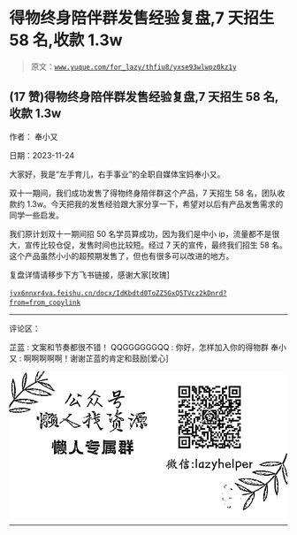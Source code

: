# 得物终身陪伴群发售经验复盘,7 天招生 58 名,收款 1.3w

> 原文：[`www.yuque.com/for_lazy/thfiu8/yxse93wlwpz0kz1y`](https://www.yuque.com/for_lazy/thfiu8/yxse93wlwpz0kz1y)

## (17 赞)得物终身陪伴群发售经验复盘,7 天招生 58 名,收款 1.3w

作者： 奉小又

日期：2023-11-24

大家好，我是“左手育儿，右手事业”的全职自媒体宝妈奉小又。

双十一期间，我们成功发售了得物终身陪伴群这个产品，7 天招生 58 名，团队收款约 1.3w。今天把我的发售经验跟大家分享一下，希望对以后有产品发售需求的同学一些启发。

我们原计划双十一期间招 50 名学员算成功，因为我们是中小 ip，流量都不是很大，宣传比较仓促，发售时间也比较短。经过 7 天的宣传，最终我们招生 58 名。这个产品虽然小小的超预期发售了，但也有很多可以改进的地方。

复盘详情请移步下方飞书链接，感谢大家[玫瑰]

[`jvx6nnxr4va.feishu.cn/docx/IdKbdtd0ToZZ5GxQ5TVcz2kDnrd?from=from_copylink`](https://jvx6nnxr4va.feishu.cn/docx/IdKbdtd0ToZZ5GxQ5TVcz2kDnrd?from=from_copylink)

* * *

评论区：

芷蓝 : 文案和节奏都很不错！
QQGGGGGGQQ : 你好，怎样加入你的得物群
奉小又 : 啊啊啊啊啊！谢谢芷蓝的肯定和鼓励[爱心]

![](img/1c37d505930596d12a88ab23e11aa07a.png)

* * *